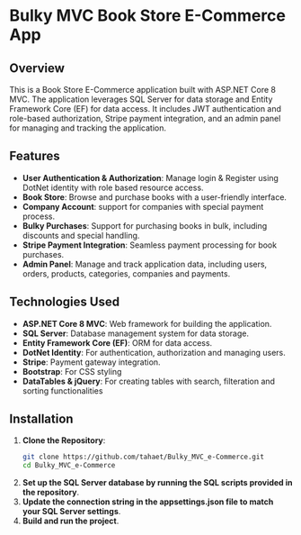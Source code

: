 # Bulky MVC Book Store E-Commerce App

## Overview

This is a Book Store E-Commerce application built with ASP.NET Core 8 MVC. The application leverages SQL Server for data storage and Entity Framework Core (EF) for data access. It includes JWT authentication and role-based authorization, Stripe payment integration, and an admin panel for managing and tracking the application.

## Features

- **User Authentication & Authorization**: Manage login & Register using DotNet identity with role based resource access.
- **Book Store**: Browse and purchase books with a user-friendly interface.
- **Company Account**: support for companies with special payment process.
- **Bulky Purchases**: Support for purchasing books in bulk, including discounts and special handling.
- **Stripe Payment Integration**: Seamless payment processing for book purchases.
- **Admin Panel**: Manage and track application data, including users, orders, products, categories, companies and payments.

## Technologies Used

- **ASP.NET Core 8 MVC**: Web framework for building the application.
- **SQL Server**: Database management system for data storage.
- **Entity Framework Core (EF)**: ORM for data access.
- **DotNet Identity**: For authentication, authorization and managing users.
- **Stripe**: Payment gateway integration.
- **Bootstrap**: For CSS styling
- **DataTables & jQuery**: For creating tables with search, filteration and sorting functionalities

## Installation

1. **Clone the Repository**:
   ```bash
   git clone https://github.com/tahaet/Bulky_MVC_e-Commerce.git
   cd Bulky_MVC_e-Commerce
2. **Set up the SQL Server database by running the SQL scripts provided in the repository**.
3. **Update the connection string in the appsettings.json file to match your SQL Server settings**.
4. **Build and run the project**.
